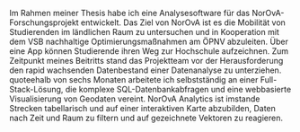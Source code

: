 Im Rahmen meiner Thesis habe ich eine Analyse&shy;software für das NorOvA-Forschungs&shy;projekt entwickelt.
Das Ziel von NorOvA ist es die Mobilität von Studierenden im ländlichen Raum zu untersuchen und in
Kooperation mit dem VSB nachhaltige Optimierungs&shy;maßnahmen am ÖPNV abzuleiten. Über eine App können
Studierende ihren Weg zur Hochschule aufzeichnen. Zum Zeitpunkt meines Beitritts stand das Projektteam vor
der Herausforderung den rapid wachsenden Daten&shy;bestand einer Datenanalyse zu unterziehen. quoteehalb von sechs
Monaten arbeitete ich selbstständig an einer Full-Stack-Lösung, die komplexe SQL-Datenbank&shy;abfragen und
eine webbasierte Visualisierung von Geodaten vereint. NorOvA Analytics ist imstande Strecken tabellarisch
und auf einer interaktiven Karte abzubilden, Daten nach Zeit und Raum zu filtern und auf gezeichnete
Vektoren zu reagieren.
